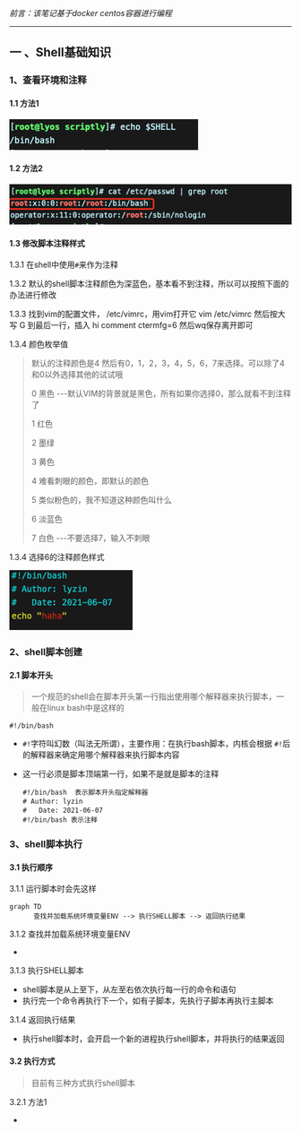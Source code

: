 *前言：该笔记基于docker centos容器进行编程*

------

## 一 、Shell基础知识

### 1、查看环境和注释

#### 1.1 方法1

![image-20210607143509105](shell编程.assets/image-20210607143509105.png)

#### 1.2 方法2

![image-20210607143536952](shell编程.assets/image-20210607143536952.png)

#### 1.3 修改脚本注释样式

1.3.1 在shell中使用`#`来作为注释

1.3.2 默认的shell脚本注释颜色为深蓝色，基本看不到注释，所以可以按照下面的办法进行修改

1.3.3 找到vim的配置文件，  /etc/vimrc，用vim打开它  vim /etc/vimrc  然后按大写  G 到最后一行，插入 hi comment ctermfg=6 然后wq保存离开即可

1.3.4 颜色枚举值

> 默认的注释颜色是4  然后有0，1，2，3，4，5，6，7来选择。可以除了4和0以外选择其他的试试哦
>
> 0 黑色  ---默认VIM的背景就是黑色，所有如果你选择0，那么就看不到注释了
>
> 1  红色
>
> 2 墨绿
>
> 3 黄色
>
> 4 难看刺眼的颜色，即默认的颜色
>
> 5 类似粉色的，我不知道这种颜色叫什么
>
> 6 淡蓝色
>
> 7 白色 ---不要选择7，输入不刺眼

1.3.4 选择6的注释颜色样式

![image-20210607144910720](shell编程.assets/image-20210607144910720.png)



### 2、shell脚本创建

#### 2.1 脚本开头

> 一个规范的shell会在脚本开头第一行指出使用哪个解释器来执行脚本，一般在linux bash中是这样的

```shell
#!/bin/bash
```

- `#!`字符叫幻数（叫法无所谓），主要作用：在执行bash脚本，内核会根据 `#!`后的解释器来确定用哪个解释器来执行脚本内容

- 这一行必须是脚本顶端第一行，如果不是就是脚本的注释

  ```shell	
  #!/bin/bash  表示脚本开头指定解释器
  # Author: lyzin
  #   Date: 2021-06-07
  #!/bin/bash 表示注释
  ```

### 3、shell脚本执行

#### 3.1 执行顺序

3.1.1 运行脚本时会先这样

```mermaid
graph TD
	  查找并加载系统环境变量ENV --> 执行SHELL脚本 --> 返回执行结果 
```

3.1.2 查找并加载系统环境变量ENV

- 

3.1.3 执行SHELL脚本

- shell脚本是从上至下，从左至右依次执行每一行的命令和语句
- 执行完一个命令再执行下一个，如有子脚本，先执行子脚本再执行主脚本

3.1.4 返回执行结果 

- 执行shell脚本时，会开启一个新的进程执行shell脚本，并将执行的结果返回

#### 3.2 执行方式

> 目前有三种方式执行shell脚本

3.2.1 方法1

- 

